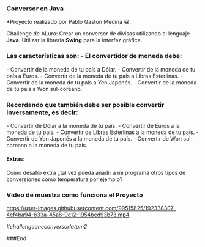 ### Conversor en Java
*Proyecto realizado por Pablo Gaston Medina 😀.

 Challenge de ALura: Crear un conversor de divisas utilizando el lenguaje **Java**. Utilizar la libreria **Swing**  para la interfaz gráfica.
 
 <h3>Las características son: - El convertidor de moneda debe:</h3>
 - Convertir de la moneda de tu país a Dólar.
 - Convertir de la moneda de tu país  a Euros.
 - Convertir de la moneda de tu país  a Libras Esterlinas.
 - Convertir de la moneda de tu país  a Yen Japonés.
 - Convertir de la moneda de tu país  a Won sul-coreano.
 
 <h3>Recordando que también debe ser posible convertir inversamente, es decir:</h3>
 - Convertir de Dólar a la moneda de tu país.
 - Convertir de Euros a la moneda de tu país.
 - Convertir de Libras Esterlinas a la moneda de tu país.
 - Convertir de Yen Japonés a la moneda de tu país.
 - Convertir de Won sul-coreano a la moneda de tu país.
 
<h4> Extras: </h4>
Como desafío extra ¿tal vez pueda añadir a mi programa otros tipos de conversiones como temperatura por ejemplo?

### Video de muestra como funciona el Proyecto
https://user-images.githubusercontent.com/99515825/192338307-4cf4ba94-633a-45a6-9c12-1954bcd93b73.mp4

*#challengeoneconversorlatam2*

###End
